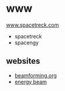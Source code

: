 # www
www.spacetreck.com


+ spacetreck
+ spacengy

## websites

+ [beamforming.org](http://beamforming.org/)
+ [energy beam](https://github.com/energy-beam)

